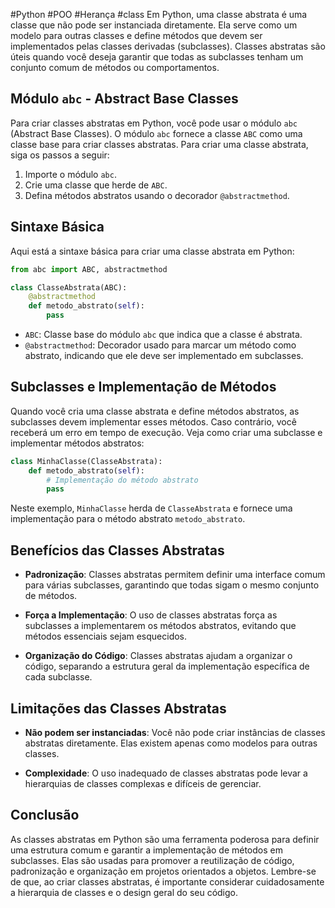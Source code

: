 #Python #POO #Herança #class 
Em Python, uma classe abstrata é uma classe que não pode ser instanciada diretamente. Ela serve como um modelo para outras classes e define métodos que devem ser implementados pelas classes derivadas (subclasses). Classes abstratas são úteis quando você deseja garantir que todas as subclasses tenham um conjunto comum de métodos ou comportamentos.

## Módulo `abc` - Abstract Base Classes

Para criar classes abstratas em Python, você pode usar o módulo `abc` (Abstract Base Classes). O módulo `abc` fornece a classe `ABC` como uma classe base para criar classes abstratas. Para criar uma classe abstrata, siga os passos a seguir:

1. Importe o módulo `abc`.
2. Crie uma classe que herde de `ABC`.
3. Defina métodos abstratos usando o decorador `@abstractmethod`.

## Sintaxe Básica

Aqui está a sintaxe básica para criar uma classe abstrata em Python:

```python
from abc import ABC, abstractmethod

class ClasseAbstrata(ABC):
    @abstractmethod
    def metodo_abstrato(self):
        pass
```

- `ABC`: Classe base do módulo `abc` que indica que a classe é abstrata.
- `@abstractmethod`: Decorador usado para marcar um método como abstrato, indicando que ele deve ser implementado em subclasses.

## Subclasses e Implementação de Métodos

Quando você cria uma classe abstrata e define métodos abstratos, as subclasses devem implementar esses métodos. Caso contrário, você receberá um erro em tempo de execução. Veja como criar uma subclasse e implementar métodos abstratos:

```python
class MinhaClasse(ClasseAbstrata):
    def metodo_abstrato(self):
        # Implementação do método abstrato
        pass
```

Neste exemplo, `MinhaClasse` herda de `ClasseAbstrata` e fornece uma implementação para o método abstrato `metodo_abstrato`.

## Benefícios das Classes Abstratas

- **Padronização**: Classes abstratas permitem definir uma interface comum para várias subclasses, garantindo que todas sigam o mesmo conjunto de métodos.

- **Força a Implementação**: O uso de classes abstratas força as subclasses a implementarem os métodos abstratos, evitando que métodos essenciais sejam esquecidos.

- **Organização do Código**: Classes abstratas ajudam a organizar o código, separando a estrutura geral da implementação específica de cada subclasse.

## Limitações das Classes Abstratas

- **Não podem ser instanciadas**: Você não pode criar instâncias de classes abstratas diretamente. Elas existem apenas como modelos para outras classes.

- **Complexidade**: O uso inadequado de classes abstratas pode levar a hierarquias de classes complexas e difíceis de gerenciar.

## Conclusão

As classes abstratas em Python são uma ferramenta poderosa para definir uma estrutura comum e garantir a implementação de métodos em subclasses. Elas são usadas para promover a reutilização de código, padronização e organização em projetos orientados a objetos. Lembre-se de que, ao criar classes abstratas, é importante considerar cuidadosamente a hierarquia de classes e o design geral do seu código.